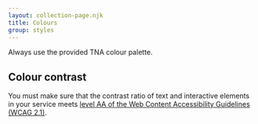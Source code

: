 ```yaml
---
layout: collection-page.njk
title: Colours
group: styles
---
```


Always use the provided TNA colour palette.

## Colour contrast

You must make sure that the contrast ratio of text and interactive elements in your service meets [level AA of the Web Content Accessibility Guidelines (WCAG 2.1)](https://www.w3.org/TR/WCAG21/#contrast-minimum).
